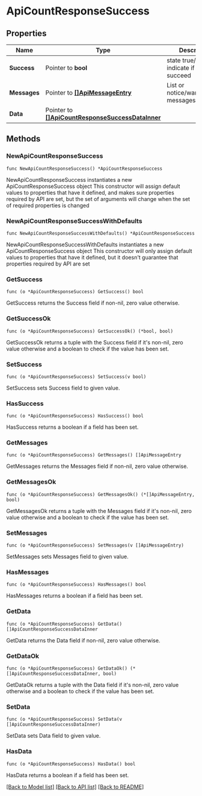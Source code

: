 # ApiCountResponseSuccess

## Properties

Name | Type | Description | Notes
------------ | ------------- | ------------- | -------------
**Success** | Pointer to **bool** | state true/false indicate if action succeed | [optional] 
**Messages** | Pointer to [**[]ApiMessageEntry**](ApiMessageEntry.md) | List or notice/warning/error messages | [optional] 
**Data** | Pointer to [**[]ApiCountResponseSuccessDataInner**](ApiCountResponseSuccessDataInner.md) |  | [optional] 

## Methods

### NewApiCountResponseSuccess

`func NewApiCountResponseSuccess() *ApiCountResponseSuccess`

NewApiCountResponseSuccess instantiates a new ApiCountResponseSuccess object
This constructor will assign default values to properties that have it defined,
and makes sure properties required by API are set, but the set of arguments
will change when the set of required properties is changed

### NewApiCountResponseSuccessWithDefaults

`func NewApiCountResponseSuccessWithDefaults() *ApiCountResponseSuccess`

NewApiCountResponseSuccessWithDefaults instantiates a new ApiCountResponseSuccess object
This constructor will only assign default values to properties that have it defined,
but it doesn't guarantee that properties required by API are set

### GetSuccess

`func (o *ApiCountResponseSuccess) GetSuccess() bool`

GetSuccess returns the Success field if non-nil, zero value otherwise.

### GetSuccessOk

`func (o *ApiCountResponseSuccess) GetSuccessOk() (*bool, bool)`

GetSuccessOk returns a tuple with the Success field if it's non-nil, zero value otherwise
and a boolean to check if the value has been set.

### SetSuccess

`func (o *ApiCountResponseSuccess) SetSuccess(v bool)`

SetSuccess sets Success field to given value.

### HasSuccess

`func (o *ApiCountResponseSuccess) HasSuccess() bool`

HasSuccess returns a boolean if a field has been set.

### GetMessages

`func (o *ApiCountResponseSuccess) GetMessages() []ApiMessageEntry`

GetMessages returns the Messages field if non-nil, zero value otherwise.

### GetMessagesOk

`func (o *ApiCountResponseSuccess) GetMessagesOk() (*[]ApiMessageEntry, bool)`

GetMessagesOk returns a tuple with the Messages field if it's non-nil, zero value otherwise
and a boolean to check if the value has been set.

### SetMessages

`func (o *ApiCountResponseSuccess) SetMessages(v []ApiMessageEntry)`

SetMessages sets Messages field to given value.

### HasMessages

`func (o *ApiCountResponseSuccess) HasMessages() bool`

HasMessages returns a boolean if a field has been set.

### GetData

`func (o *ApiCountResponseSuccess) GetData() []ApiCountResponseSuccessDataInner`

GetData returns the Data field if non-nil, zero value otherwise.

### GetDataOk

`func (o *ApiCountResponseSuccess) GetDataOk() (*[]ApiCountResponseSuccessDataInner, bool)`

GetDataOk returns a tuple with the Data field if it's non-nil, zero value otherwise
and a boolean to check if the value has been set.

### SetData

`func (o *ApiCountResponseSuccess) SetData(v []ApiCountResponseSuccessDataInner)`

SetData sets Data field to given value.

### HasData

`func (o *ApiCountResponseSuccess) HasData() bool`

HasData returns a boolean if a field has been set.


[[Back to Model list]](../README.md#documentation-for-models) [[Back to API list]](../README.md#documentation-for-api-endpoints) [[Back to README]](../README.md)


